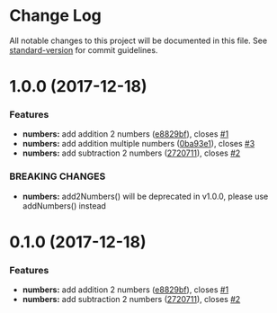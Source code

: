 # Change Log

All notable changes to this project will be documented in this file. See [standard-version](https://github.com/conventional-changelog/standard-version) for commit guidelines.

<a name="1.0.0"></a>
# 1.0.0 (2017-12-18)


### Features

* **numbers:** add addition 2 numbers ([e8829bf](https://github.com/karrung/cz-tut/commit/e8829bf)), closes [#1](https://github.com/karrung/cz-tut/issues/1)
* **numbers:** add addition multiple numbers ([0ba93e1](https://github.com/karrung/cz-tut/commit/0ba93e1)), closes [#3](https://github.com/karrung/cz-tut/issues/3)
* **numbers:** add subtraction 2 numbers ([2720711](https://github.com/karrung/cz-tut/commit/2720711)), closes [#2](https://github.com/karrung/cz-tut/issues/2)


### BREAKING CHANGES

* **numbers:** add2Numbers() will be deprecated in v1.0.0, please use addNumbers() instead



<a name="0.1.0"></a>
# 0.1.0 (2017-12-18)


### Features

* **numbers:** add addition 2 numbers ([e8829bf](https://github.com/karrung/cz-tut/commit/e8829bf)), closes [#1](https://github.com/karrung/cz-tut/issues/1)
* **numbers:** add subtraction 2 numbers ([2720711](https://github.com/karrung/cz-tut/commit/2720711)), closes [#2](https://github.com/karrung/cz-tut/issues/2)
